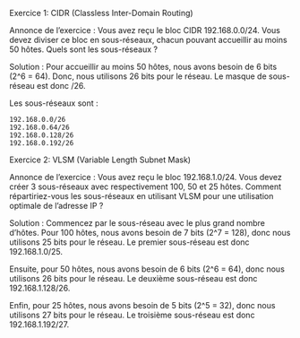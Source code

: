 Exercice 1: CIDR (Classless Inter-Domain Routing)

Annonce de l’exercice : Vous avez reçu le bloc CIDR 192.168.0.0/24. Vous devez diviser ce bloc en sous-réseaux, chacun pouvant accueillir au moins 50 hôtes. Quels sont les sous-réseaux ?

Solution : Pour accueillir au moins 50 hôtes, nous avons besoin de 6 bits (2^6 = 64). Donc, nous utilisons 26 bits pour le réseau. Le masque de sous-réseau est donc /26.

Les sous-réseaux sont :

    192.168.0.0/26
    192.168.0.64/26
    192.168.0.128/26
    192.168.0.192/26

Exercice 2: VLSM (Variable Length Subnet Mask)

Annonce de l’exercice : Vous avez reçu le bloc 192.168.1.0/24. Vous devez créer 3 sous-réseaux avec respectivement 100, 50 et 25 hôtes. Comment répartiriez-vous les sous-réseaux en utilisant VLSM pour une utilisation optimale de l’adresse IP ?

Solution : Commencez par le sous-réseau avec le plus grand nombre d’hôtes. Pour 100 hôtes, nous avons besoin de 7 bits (2^7 = 128), donc nous utilisons 25 bits pour le réseau. Le premier sous-réseau est donc 192.168.1.0/25.

Ensuite, pour 50 hôtes, nous avons besoin de 6 bits (2^6 = 64), donc nous utilisons 26 bits pour le réseau. Le deuxième sous-réseau est donc 192.168.1.128/26.

Enfin, pour 25 hôtes, nous avons besoin de 5 bits (2^5 = 32), donc nous utilisons 27 bits pour le réseau. Le troisième sous-réseau est donc 192.168.1.192/27.